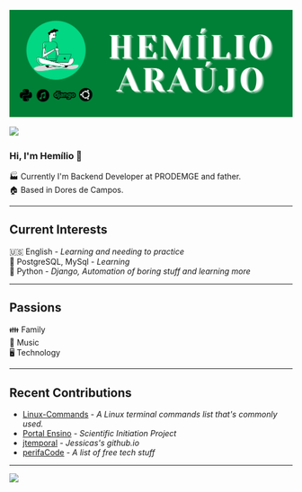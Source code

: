![cabeçalho](https://github.com/hemilioaraujo/hemilioaraujo/blob/main/images/head.png)

![](https://komarev.com/ghpvc/?username=hemilioaraujo&color=blue&style=flat)

### Hi, I'm Hemílio 👋 
🏭 Currently I'm Backend Developer at PRODEMGE and father.  
🏠 Based in Dores de Campos.    

* * *
## Current Interests
:us: English - *Learning and needing to practice*  
🎲 PostgreSQL, MySql - *Learning*  
🐍 Python - *Django, Automation of boring stuff and learning more*  

* * *
## Passions
👪 Family  
🎸 Music  
🖥 Technology  

* * *
## Recent Contributions
* [Linux-Commands](https://github.com/hemilioaraujo/Linux-Commands) - *A Linux terminal commands list that's commonly used.*  
* [Portal Ensino](https://github.com/hemilioaraujo/portal_ensino) - *Scientific Initiation Project*  
* [jtemporal](https://github.com/jtemporal/jtemporal.github.io) - *Jessicas's github.io*  
* [perifaCode](https://github.com/perifacode/) - *A list of free tech stuff*  

* * *
<td><img width="495px" align="left" src="https://github-readme-stats.vercel.app/api?username=hemilioaraujo&theme=buefy"/>

